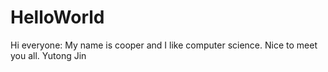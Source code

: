 # HelloWorld
Hi everyone:
My name is cooper and I like computer science.
Nice to meet you all.
Yutong Jin
